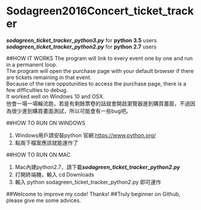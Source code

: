 # Sodagreen2016Concert_ticket_tracker
***sodagreen_ticket_tracker_python3.py*** for **python 3.5** users  
***sodagreen_ticket_tracker_python2.py*** for **python 2.7** users  

##HOW IT WORKS
The program will link to every event one by one and run in a permanent loop.  
The program will open the purchase page with your default browser if there are tickets remaining in that event.  
Because of the rare oppotunities to access the purchase page, there is a few difficulties to debug.  
It worked well on Windows 10 and OSX.  
他會一場一場輪流跑，若是有剩餘票卷的話就會開啟瀏覽器進到購買畫面，不過因為很少進到購買畫面測試，所以可能會有一些bug吧。

##HOW TO RUN ON WINDOWS
1. Windows用戶請安裝python 官網:https://www.python.org/
2. 點兩下檔案應該就能運作了

##HOW TO RUN ON MAC  
1. Mac內建python2.7，請下載***sodagreen_ticket_tracker_python2.py***
2. 打開終端機，輸入 cd Downloads
3. 輸入 python sodagreen_ticket_tracker_python2.py 即可運作

##Welcome to improve my code! Thanks!
##Truly beginner on Github, please give me some advices.
